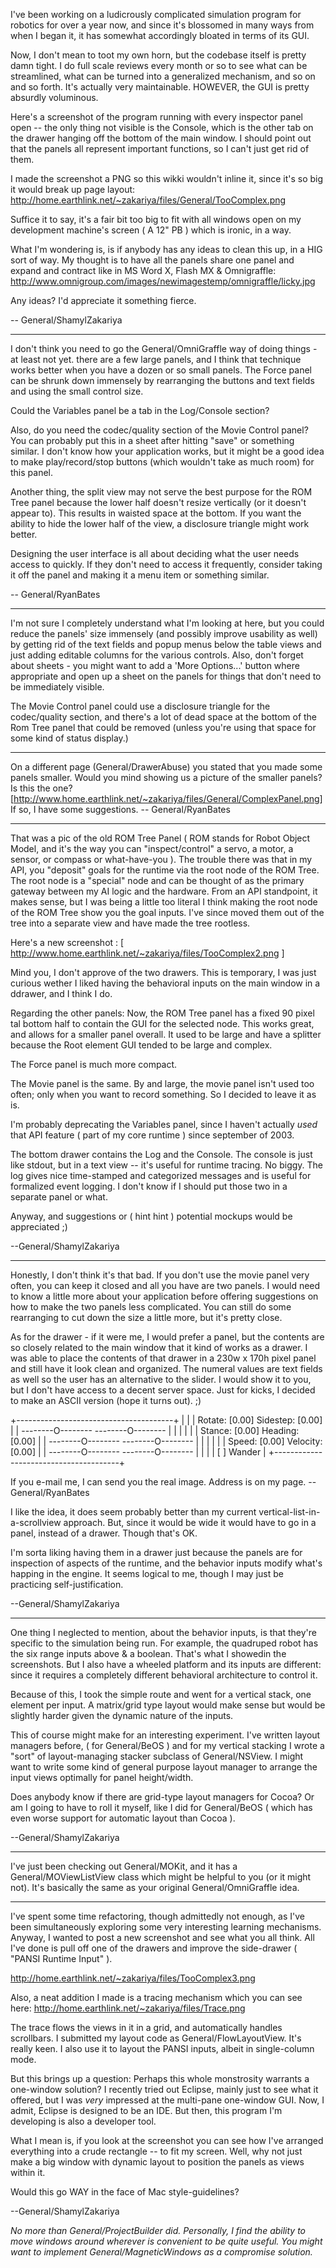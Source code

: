 I've been working on a ludicrously complicated simulation program for robotics for over a year now, and since it's blossomed in many ways from when I began it, it has somewhat accordingly bloated in terms of its GUI.

Now, I don't mean to toot my own horn, but the codebase itself is pretty damn tight. I do full scale reviews every month or so to see what can be streamlined, what can be turned into a generalized mechanism, and so on and so forth. It's actually very maintainable. HOWEVER, the GUI is pretty absurdly voluminous.

Here's a screenshot of the program running with every inspector panel open -- the only thing not visible is the Console, which is the other tab on the drawer hanging off the bottom of the main window.  I should point out that the panels all represent important functions, so I can't just get rid of them.

I made the screenshot a PNG so this wikki wouldn't inline it, since it's so big it would break up page layout:
http://home.earthlink.net/~zakariya/files/General/TooComplex.png

Suffice it to say, it's a fair bit too big to fit with all windows open on my development machine's screen ( A 12" PB ) which is ironic, in a way.

What I'm wondering is, is if anybody has any ideas to clean this up, in a HIG sort of way. My thought is to have all the panels share one panel and expand and contract like in MS Word X, Flash MX & Omnigraffle:
http://www.omnigroup.com/images/newimagestemp/omnigraffle/licky.jpg

Any ideas? I'd appreciate it something fierce.

-- General/ShamylZakariya

----

I don't think you need to go the General/OmniGraffle way of doing things - at least not yet. there are a few large panels, and I think that technique works better when you have a dozen or so small panels. The Force panel can be shrunk down immensely by rearranging the buttons and text fields and using the small control size.

Could the Variables panel be a tab in the Log/Console section?

Also, do you need the codec/quality section of the Movie Control panel? You can probably put this in a sheet after hitting "save" or something similar. I don't know how your application works, but it might be a good idea to make play/record/stop buttons (which wouldn't take as much room) for this panel.

Another thing, the split view may not serve the best purpose for the ROM Tree panel because the lower half doesn't resize vertically (or it doesn't appear to). This results in waisted space at the bottom. If you want the ability to hide the lower half of the view, a disclosure triangle might work better.

Designing the user interface is all about deciding what the user needs access to quickly. If they don't need to access it frequently, consider taking it off the panel and making it a menu item or something similar.

-- General/RyanBates

----

I'm not sure I completely understand what I'm looking at here, but you could reduce the panels' size immensely (and possibly improve usability as well) by getting rid of the text fields and popup menus below the table views and just adding editable columns for the various controls. Also, don't forget about sheets - you might want to add a 'More Options...' button where appropriate and open up a sheet on the panels for things that don't need to be immediately visible.

The Movie Control panel could use a disclosure triangle for the codec/quality section, and there's a lot of dead space at the bottom of the Rom Tree panel that could be removed (unless you're using that space for some kind of status display.)

----

On a different page (General/DrawerAbuse) you stated that you made some panels smaller. Would you mind showing us a picture of the smaller panels? Is this the one? [http://www.home.earthlink.net/~zakariya/files/General/ComplexPanel.png] If so, I have some suggestions. -- General/RyanBates

----
That was a pic of the old ROM Tree Panel ( ROM stands for Robot Object Model, and it's the way you can "inspect/control" a servo, a motor, a sensor, or compass or what-have-you ). The trouble there was that in my API, you "deposit" goals for the runtime via the root node of the ROM Tree. The root node is a "special" node and can be thought of as the primary gateway between my AI logic and the hardware. From an API standpoint, it makes sense, but I was being a little too literal I think making the root node of the ROM Tree show you the goal inputs. I've since moved them out of the tree into a separate view and have made the tree rootless.

Here's a new screenshot :
[ http://www.home.earthlink.net/~zakariya/files/TooComplex2.png ]

Mind you, I don't approve of the two drawers. This is temporary, I was just curious wether I liked having the behavioral inputs on the main window in a ddrawer, and I think I do.

Regarding the other panels:
Now, the ROM Tree panel has a fixed 90 pixel tal bottom half to contain the GUI for the selected node. This works great, and allows for a smaller panel overall. It used to be large and have a splitter because the Root element GUI tended to be large and complex.

The Force panel is much more compact.

The Movie panel is the same. By and large, the movie panel isn't used too often; only when you want to record something. So I decided to leave it as is.

I'm probably deprecating the Variables panel, since I haven't actually *used* that API feature ( part of my core runtime ) since september of 2003.

The bottom drawer contains the Log and the Console. The console is just like stdout, but in a text view -- it's useful for runtime tracing. No biggy. The log gives nice time-stamped and categorized messages and is useful for formalized event logging. I don't know if I should put those two in a separate panel or what.

Anyway, and suggestions or ( hint hint ) potential mockups would be appreciated ;)

--General/ShamylZakariya

----

Honestly, I don't think it's that bad. If you don't use the movie panel very often, you can keep it closed and all you have are two panels. I would need to know a little more about your application before offering suggestions on how to make the two panels less complicated. You can still do some rearranging to cut down the size a little more, but it's pretty close.

As for the drawer - if it were me, I would prefer a panel, but the contents are so closely related to the main window that it kind of works as a drawer. I was able to place the contents of that drawer in a 230w x 170h pixel panel and still have it look clean and organized. The numeral values are text fields as well so the user has an alternative to the slider. I would show it to you, but I don't have access to a decent server space. Just for kicks, I decided to make an ASCII version (hope it turns out). ;)

    
+---------------------------------------+
|                                       |
| Rotate:    [0.00]   Sidestep:  [0.00] |
| --------O--------   --------O-------- |
|                                       |
|                                       |
| Stance:    [0.00]   Heading:   [0.00] |
| --------O--------   --------O-------- |
|                                       |
|                                       |
| Speed:     [0.00]   Velocity:  [0.00] |
| --------O--------   --------O-------- |
|                                       |
|             [ ] Wander                |
+---------------------------------------+


If you e-mail me, I can send you the real image. Address is on my page. -- General/RyanBates

I like the idea, it does seem probably better than my current vertical-list-in-a-scrollview approach. But, since it would be wide it would have to go in a panel, instead of a drawer. Though that's OK.

I'm sorta liking having them in a drawer just because the panels are for inspection of aspects of the runtime, and the behavior inputs modify what's happing in the engine. It seems logical to me, though I may just be practicing self-justification. 

--General/ShamylZakariya

----

One thing I neglected to mention, about the behavior inputs, is that they're specific to the simulation being run. For example, the quadruped robot has the six range inputs above & a boolean. That's what I showedin the screenshots. But I also have a wheeled platform and its inputs are different: since it requires a completely different behavioral architecture to control it.

Because of this, I took the simple route and went for a vertical stack, one element per input. A matrix/grid type layout would make sense but would be slightly harder given the dynamic nature of the inputs.

This of course might make for an interesting experiment. I've written layout managers before, ( for General/BeOS ) and for my vertical stacking I wrote a "sort" of layout-managing stacker subclass of General/NSView. I might want to write some kind of general purpose layout manager to arrange the input views optimally for panel height/width.

Does anybody know if there are grid-type layout managers for Cocoa? Or am I going to have to roll it myself, like I did for General/BeOS ( which has even worse support for automatic layout than Cocoa ).

--General/ShamylZakariya

----

I've just been checking out General/MOKit, and it has a General/MOViewListView class which might be helpful to you (or it might not). It's basically the same as your original General/OmniGraffle idea.

----

I've spent some time refactoring, though admittedly not enough, as I've been simultaneously exploring some very interesting learning mechanisms. Anyway, I wanted to post a new screenshot and see what you all think. All I've done is pull off one of the drawers and improve the side-drawer ( "PANSI Runtime Input" ). 

http://home.earthlink.net/~zakariya/files/TooComplex3.png

Also, a neat addition I made is a tracing mechanism which you can see here:
http://home.earthlink.net/~zakariya/files/Trace.png

The trace flows the views in it in a grid, and automatically handles scrollbars. I submitted my layout code as General/FlowLayoutView. It's really keen. I also use it to layout the PANSI inputs, albeit in single-column mode.

But this brings up a question: Perhaps this whole monstrosity warrants a one-window solution? I recently tried out Eclipse, mainly just to see what it offered, but I was *very* impressed at the multi-pane one-window GUI. Now, I admit, Eclipse is designed to be an IDE. But then, this program I'm developing is also a developer tool.

What I mean is, if you look at the screenshot you can see how I've arranged everything into a crude rectangle -- to fit my screen. Well, why not just make a big window with dynamic layout to position the panels as views within it.

Would this go WAY in the face of Mac style-guidelines?

--General/ShamylZakariya

*No more than General/ProjectBuilder did. Personally, I find the ability to move windows around wherever is convenient to be quite useful. You might want to implement General/MagneticWindows as a compromise solution.*